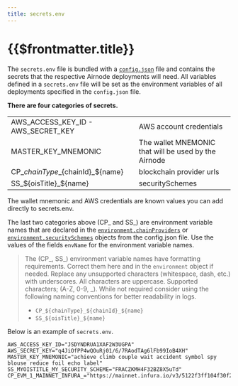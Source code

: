 ```yaml
---
title: secrets.env
---
```


# {{$frontmatter.title}}

The `secrets.env` file is bundled with a [`config.json`](config-json.md) file and contains the secrets that the respective Airnode deployments will need.
All variables defined in a `secrets.env` file will be set as the environment variables of all deployments specified in the `config.json` file.

**There are four categories of secrets.**

|||
|-|-|
|AWS_ACCESS_KEY_ID - AWS_SECRET_KEY|AWS account credentials|
|MASTER_KEY_MNEMONIC|The wallet MNEMONIC that will be used by the Airnode|
|CP_${chainType}\_${chainId}_${name}|blockchain provider urls|
|SS_${oisTitle}_${name}|securitySchemes|

The wallet mnemonic and AWS credentials are known values you can add directly to secrets.env.

The last two categories above (CP_ and  SS_) are environment variable names that are declared in the [`environment.chainProviders`](configuring-airnode.md#chainproviders) or [`environment.securitySchemes`](configuring-airnode.md#securityschemes) objects from the config.json file. Use the values of the fields `envName` for the environment variable names.

  > The  (CP_, SS_) environment variable names have formatting requirements. Correct them here and in the `environment` object if needed. Replace any unsupported characters (whitespace, dash, etc.) with underscores. All characters are uppercase. Supported characters; (A-Z, 0-9, _). While not required consider using the following naming conventions for better readability in logs.
  > - `CP_${chainType}_${chainId}_${name}`
  > - `SS_${oisTitle}_${name}`

Below is an example of `secrets.env`.

```
AWS_ACCESS_KEY_ID="JSDYNDRUA1XAF2W3UGPA"
AWS_SECRET_KEY="q4JiOfPP4wQOuRj01/6/7RAodTAg6lFb99IoB4XH"
MASTER_KEY_MNEMONIC="achieve climb couple wait accident symbol spy blouse reduce foil echo label"
SS_MYOISTITLE_MY_SECURITY_SCHEME="FRACZKMH4F32BZ8X5uTd"
CP_EVM_1_MAINNET_INFURA_="https://mainnet.infura.io/v3/5122f3ff104f30f21412aa38fd143d53"
```
